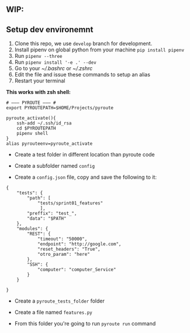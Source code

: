 ## WIP:
## Setup dev environemnt

 1. Clone this repo, we use `develop` branch for development.
 2. Install pipenv on global python from your machine `pip install pipenv`
 3. Run `pipenv --three`
 4. Run `pipenv install '-e .' --dev`
 5. Go to your *~/.bashrc* or *~/.zshrc*
 6. Edit the file and issue these commands to setup an alias
 7. Restart your terminal


**This works with zsh shell:**
```
# ——— PYROUTE ——— #
export PYROUTEPATH=$HOME/Projects/pyroute

pyroute_activate(){
    ssh-add ~/.ssh/id_rsa
    cd $PYROUTEPATH
    pipenv shell
}
alias pyrouteenv=pyroute_activate
```

* Create a test folder in different location than pyroute code

* Create a subfolder named `config`

* Create a `config.json` file, copy and save the following to it:

```
{
    "tests": {
        "path": [
            "tests/sprint01_features"
             ],
        "preffix": "test_",
        "data": "$PATH"
    },
    "modules": {
        "REST": {
            "timeout": "50000",
            "endpoint": "http://google.com",
            "reset_headers": "True",
            "otro_param": "here"
        },
        "SSH": {
            "computer": "computer_Service"
        }
    }

}
```

* Create a `pyroute_tests_folder` folder

* Create a file named `features.py`

* From this folder you're going to run `pyroute run` command
